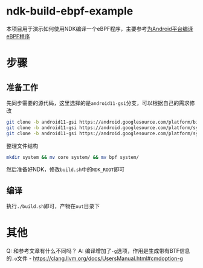 # ndk-build-ebpf-example

本项目用于演示如何使用NDK编译一个eBPF程序，主要参考[为Android平台编译eBPF程序](https://www.52pojie.cn/thread-1649849-1-1.html)

# 步骤

## 准备工作

先同步需要的源代码，这里选择的是`android11-gsi`分支，可以根据自己的需求修改

```bash
git clone -b android11-gsi https://android.googlesource.com/platform/bionic --depth=1
git clone -b android11-gsi https://android.googlesource.com/platform/system/core --depth=1
git clone -b android11-gsi https://android.googlesource.com/platform/system/bpf --depth=1
```

整理文件结构

```bash
mkdir system && mv core system/ && mv bpf system/
```

然后准备好NDK，修改`build.sh`中的`NDK_ROOT`即可

## 编译

执行`./build.sh`即可，产物在`out`目录下

# 其他

Q: 和参考文章有什么不同吗？
A: 编译增加了`-g`选项，作用是生成带有BTF信息的`.o`文件
    - https://clang.llvm.org/docs/UsersManual.html#cmdoption-g